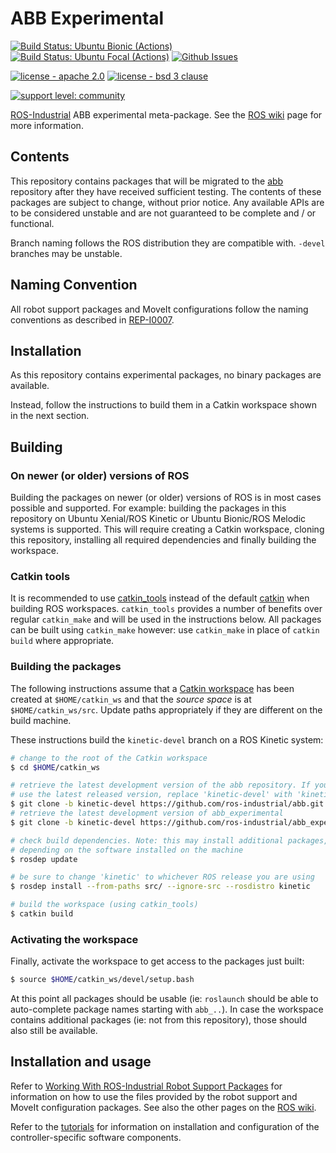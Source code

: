 # ABB Experimental

[![Build Status: Ubuntu Bionic (Actions)](https://github.com/ros-industrial/abb_experimental/workflows/CI%20-%20Ubuntu%20Bionic/badge.svg?branch=kinetic-devel)](https://github.com/ros-industrial/abb_experimental/actions?query=workflow%3A%22CI+-+Ubuntu+Bionic%22)
[![Build Status: Ubuntu Focal (Actions)](https://github.com/ros-industrial/abb_experimental/workflows/CI%20-%20Ubuntu%20Focal/badge.svg?branch=kinetic-devel)](https://github.com/ros-industrial/abb_experimental/actions?query=workflow%3A%22CI+-+Ubuntu+Focal%22)
[![Github Issues](https://img.shields.io/github/issues/ros-industrial/abb_experimental.svg)](http://github.com/ros-industrial/abb_experimental/issues)

[![license - apache 2.0](https://img.shields.io/:license-Apache%202.0-yellowgreen.svg)](https://opensource.org/licenses/Apache-2.0)
[![license - bsd 3 clause](https://img.shields.io/:license-BSD%203--Clause-blue.svg)](https://opensource.org/licenses/BSD-3-Clause)

[![support level: community](https://img.shields.io/badge/support%20level-community-lightgray.svg)](http://rosindustrial.org/news/2016/10/7/better-supporting-a-growing-ros-industrial-software-platform)

[ROS-Industrial][] ABB experimental meta-package.  See the [ROS wiki][] page for more information.


## Contents

This repository contains packages that will be migrated to the [abb][] repository after they have received sufficient testing.
The contents of these packages are subject to change, without prior notice.
Any available APIs are to be considered unstable and are not guaranteed to be complete and / or functional.

Branch naming follows the ROS distribution they are compatible with. `-devel` branches may be unstable.


## Naming Convention

All robot support packages and MoveIt configurations follow the naming conventions as described in [REP-I0007][].


## Installation

As this repository contains experimental packages, no binary packages are available.

Instead, follow the instructions to build them in a Catkin workspace shown in the next section.


## Building

### On newer (or older) versions of ROS

Building the packages on newer (or older) versions of ROS is in most cases possible and supported. For example: building the packages in this repository on Ubuntu Xenial/ROS Kinetic or Ubuntu Bionic/ROS Melodic systems is supported. This will require creating a Catkin workspace, cloning this repository, installing all required dependencies and finally building the workspace.

### Catkin tools

It is recommended to use [catkin_tools][] instead of the default [catkin][] when building ROS workspaces. `catkin_tools` provides a number of benefits over regular `catkin_make` and will be used in the instructions below. All packages can be built using `catkin_make` however: use `catkin_make` in place of `catkin build` where appropriate.

### Building the packages

The following instructions assume that a [Catkin workspace][] has been created at `$HOME/catkin_ws` and that the *source space* is at `$HOME/catkin_ws/src`. Update paths appropriately if they are different on the build machine.

These instructions build the `kinetic-devel` branch on a ROS Kinetic system:

```bash
# change to the root of the Catkin workspace
$ cd $HOME/catkin_ws

# retrieve the latest development version of the abb repository. If you'd rather
# use the latest released version, replace 'kinetic-devel' with 'kinetic'
$ git clone -b kinetic-devel https://github.com/ros-industrial/abb.git src/abb
# retrieve the latest development version of abb_experimental
$ git clone -b kinetic-devel https://github.com/ros-industrial/abb_experimental.git src/abb_experimental

# check build dependencies. Note: this may install additional packages,
# depending on the software installed on the machine
$ rosdep update

# be sure to change 'kinetic' to whichever ROS release you are using
$ rosdep install --from-paths src/ --ignore-src --rosdistro kinetic

# build the workspace (using catkin_tools)
$ catkin build
```

### Activating the workspace

Finally, activate the workspace to get access to the packages just built:

```bash
$ source $HOME/catkin_ws/devel/setup.bash
```

At this point all packages should be usable (ie: `roslaunch` should be able to auto-complete package names starting with `abb_..`). In case the workspace contains additional packages (ie: not from this repository), those should also still be available.


## Installation and usage

Refer to [Working With ROS-Industrial Robot Support Packages][] for information on how to use the files provided by the robot support and MoveIt configuration packages. See also the other pages on the [ROS wiki][].

Refer to the [tutorials][] for information on installation and configuration of the controller-specific software components.






[ROS-Industrial]: http://wiki.ros.org/Industrial
[ROS wiki]: http://wiki.ros.org/abb_experimental
[abb]: https://github.com/ros-industrial/abb
[REP-I0007]: https://github.com/ros-industrial/rep/blob/master/rep-I0007.rst
[Catkin workspace]: http://wiki.ros.org/catkin/Tutorials/create_a_workspace
[catkin]: http://wiki.ros.org/catkin
[catkin_tools]: https://catkin-tools.readthedocs.io/en/latest
[Working With ROS-Industrial Robot Support Packages]: http://wiki.ros.org/Industrial/Tutorials/WorkingWithRosIndustrialRobotSupportPackages
[tutorials]: http://wiki.ros.org/abb/Tutorials
